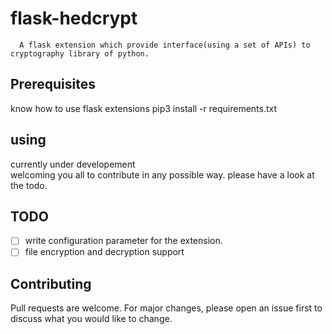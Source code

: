 # flask-hedcrypt

      
      
      A flask extension which provide interface(using a set of APIs) to cryptography library of python.  
      
      
      


**Prerequisites**
------------------

know how to use flask extensions
pip3 install -r requirements.txt



**using** 
--------  

 currently under developement <br>
 welcoming you all to contribute in any possible way.
 please have a look at the todo.  
 
    
**TODO**
---------
- [ ] write configuration parameter for the extension.
- [ ] file encryption and decryption support 

**Contributing**
----------------
Pull requests are welcome. For major changes, please open an issue first to discuss what you would like to change.



